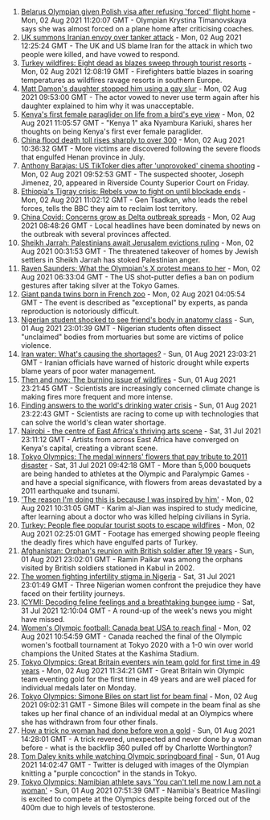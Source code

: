 1. [Belarus Olympian given Polish visa after refusing 'forced' flight home](https://www.bbc.co.uk/news/world-europe-58052144) - Mon, 02 Aug 2021 11:20:07 GMT - Olympian Krystina Timanovskaya says she was almost forced on a plane home after criticising coaches.
2. [UK summons Iranian envoy over tanker attack](https://www.bbc.co.uk/news/world-middle-east-58059271) - Mon, 02 Aug 2021 12:25:24 GMT - The UK and US blame Iran for the attack in which two people were killed, and have vowed to respond.
3. [Turkey wildfires: Eight dead as blazes sweep through tourist resorts](https://www.bbc.co.uk/news/world-europe-58057081) - Mon, 02 Aug 2021 12:08:19 GMT - Firefighters battle blazes in soaring temperatures as wildfires ravage resorts in southern Europe.
4. [Matt Damon's daughter stopped him using a gay slur](https://www.bbc.co.uk/news/entertainment-arts-58053709) - Mon, 02 Aug 2021 09:53:00 GMT - The actor vowed to never use term again after his daughter explained to him why it was unacceptable.
5. [Kenya's first female paraglider on life from a bird's eye view](https://www.bbc.co.uk/news/world-africa-58055592) - Mon, 02 Aug 2021 11:05:57 GMT - "Kenya 1" aka Nyambura Kariuki, shares her thoughts on being Kenya's first ever female paraglider.
6. [China flood death toll rises sharply to over 300](https://www.bbc.co.uk/news/world-asia-china-58056667) - Mon, 02 Aug 2021 10:36:32 GMT - More victims are discovered following the severe floods that engulfed Henan province in July.
7. [Anthony Barajas: US TikToker dies after 'unprovoked' cinema shooting](https://www.bbc.co.uk/news/newsbeat-58054216) - Mon, 02 Aug 2021 09:52:53 GMT - The suspected shooter, Joseph Jimenez, 20, appeared in Riverside County Superior Court on Friday.
8. [Ethiopia's Tigray crisis: Rebels vow to fight on until blockade ends](https://www.bbc.co.uk/news/world-africa-58056588) - Mon, 02 Aug 2021 11:02:12 GMT - Gen Tsadkan, who leads the rebel forces, tells the BBC they aim to reclaim lost territory.
9. [China Covid: Concerns grow as Delta outbreak spreads](https://www.bbc.co.uk/news/world-asia-china-58052894) - Mon, 02 Aug 2021 08:48:26 GMT - Local headlines have been dominated by news on the outbreak with several provinces affected.
10. [Sheikh Jarrah: Palestinians await Jerusalem evictions ruling](https://www.bbc.co.uk/news/world-middle-east-58024060) - Mon, 02 Aug 2021 00:31:53 GMT - The threatened takeover of homes by Jewish settlers in Sheikh Jarrah has stoked Palestinian anger.
11. [Raven Saunders: What the Olympian's X protest means to her](https://www.bbc.co.uk/news/world-us-canada-58048727) - Mon, 02 Aug 2021 06:33:04 GMT - The US shot-putter defies a ban on podium gestures after taking silver at the Tokyo Games.
12. [Giant panda twins born in French zoo](https://www.bbc.co.uk/news/world-europe-58052139) - Mon, 02 Aug 2021 04:05:54 GMT - The event is described as "exceptional" by experts, as panda reproduction is notoriously difficult.
13. [Nigerian student shocked to see friend's body in anatomy class](https://www.bbc.co.uk/news/world-africa-57748122) - Sun, 01 Aug 2021 23:01:39 GMT - Nigerian students often dissect "unclaimed" bodies from mortuaries but some are victims of police violence.
14. [Iran water: What's causing the shortages?](https://www.bbc.co.uk/news/58012290) - Sun, 01 Aug 2021 23:03:21 GMT - Iranian officials have warned of historic drought while experts blame years of poor water management.
15. [Then and now: The burning issue of wildfires](https://www.bbc.co.uk/news/science-environment-57946155) - Sun, 01 Aug 2021 23:21:45 GMT - Scientists are increasingly concerned climate change is making fires more frequent and more intense.
16. [Finding answers to the world's drinking water crisis](https://www.bbc.co.uk/news/business-57847654) - Sun, 01 Aug 2021 23:22:43 GMT - Scientists are racing to come up with technologies that can solve the world's clean water shortage.
17. [Nairobi - the centre of East Africa's thriving arts scene](https://www.bbc.co.uk/news/world-africa-57422167) - Sat, 31 Jul 2021 23:11:12 GMT - Artists from across East Africa have converged on Kenya's capital, creating a vibrant scene.
18. [Tokyo Olympics: The medal winners' flowers that pay tribute to 2011 disaster](https://www.bbc.co.uk/sport/olympics/58038026) - Sat, 31 Jul 2021 09:42:18 GMT - More than 5,000 bouquets are being handed to athletes at the Olympic and Paralympic Games - and have a special significance, with flowers from areas devastated by a 2011 earthquake and tsunami.
19. ['The reason I'm doing this is because I was inspired by him'](https://www.bbc.co.uk/news/world-58056949) - Mon, 02 Aug 2021 10:31:05 GMT - Karim al-Jian was inspired to study medicine, after learning about a doctor who was killed helping civilians in Syria.
20. [Turkey: People flee popular tourist spots to escape wildfires](https://www.bbc.co.uk/news/world-europe-58051746) - Mon, 02 Aug 2021 02:25:01 GMT - Footage has emerged showing people fleeing the deadly fires which have engulfed parts of Turkey.
21. [Afghanistan: Orphan's reunion with British soldier after 19 years](https://www.bbc.co.uk/news/world-asia-58028234) - Sun, 01 Aug 2021 23:02:01 GMT - Ramin Paikar was among the orphans visited by British soldiers stationed in Kabul in 2002.
22. [The women fighting infertility stigma in Nigeria](https://www.bbc.co.uk/news/world-africa-58004523) - Sat, 31 Jul 2021 23:01:49 GMT - Three Nigerian women confront the prejudice they have faced on their fertility journeys.
23. [ICYMI: Decoding feline feelings and a breathtaking bungee jump](https://www.bbc.co.uk/news/uk-58027187) - Sat, 31 Jul 2021 12:10:04 GMT - A round-up of the week's news you might have missed.
24. [Women's Olympic football: Canada beat USA to reach final](https://www.bbc.co.uk/sport/olympics/58054953) - Mon, 02 Aug 2021 10:54:59 GMT - Canada reached the final of the Olympic women's football tournament at Tokyo 2020 with a 1-0 win over world champions the United States at the Kashima Stadium.
25. [Tokyo Olympics: Great Britain eventers win team gold for first time in 49 years](https://www.bbc.co.uk/sport/olympics/58047135) - Mon, 02 Aug 2021 11:34:21 GMT - Great Britain win Olympic team eventing gold for the first time in 49 years and are well placed for individual medals later on Monday.
26. [Tokyo Olympics: Simone Biles on start list for beam final](https://www.bbc.co.uk/sport/olympics/58054200) - Mon, 02 Aug 2021 09:02:31 GMT - Simone Biles will compete in the beam final as she takes up her final chance of an individual medal at an Olympics where she has withdrawn from four other finals.
27. [How a trick no woman had done before won a gold](https://www.bbc.co.uk/sport/olympics/58047473) - Sun, 01 Aug 2021 14:28:01 GMT - A trick revered, unexpected and never done by a woman before - what is the backflip 360 pulled off by Charlotte Worthington?
28. [Tom Daley knits while watching Olympic springboard final](https://www.bbc.co.uk/news/uk-58047795) - Sun, 01 Aug 2021 14:02:47 GMT - Twitter is deluged with images of the Olympian knitting a "purple concoction" in the stands in Tokyo.
29. [Tokyo Olympics: Namibian athlete says 'You can't tell me now I am not a woman'](https://www.bbc.co.uk/sport/africa/58029941) - Sun, 01 Aug 2021 07:51:39 GMT - Namibia's Beatrice Masilingi is excited to compete at the Olympics despite being forced out of the 400m due to high levels of testosterone.
